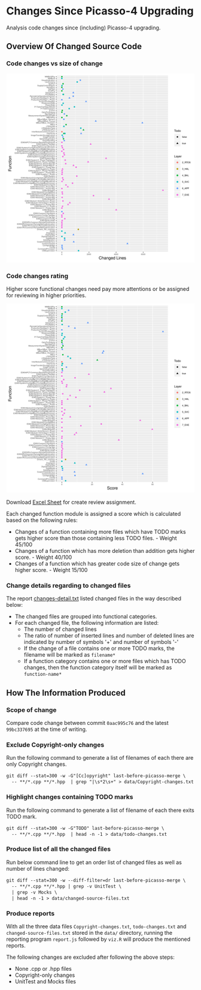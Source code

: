 # Changes Since Picasso-4 Upgrading

Analysis code changes since (including) Picasso-4 upgrading.

## Overview Of Changed Source Code

### Code changes vs size of change

![](function-changes-summary.png?raw=true)

### Code changes rating

Higher score functional changes need pay more attentions or be assigned for reviewing in higher priorities.

![](function-changes-rating.png?raw=true)

Download [Excel Sheet](function-changes-rating.xlsx) for create review assignment.

Each changed function module is assigned a score which is calculated based on the following rules:

- Changes of a function containing more files which have TODO marks gets higher score than those containing less TODO files.  - Weight 45/100
- Changes of a function which has more deletion than addition gets higher score. - Weight 40/100
- Changes of a function which has greater code size of change gets higher score. - Weight 15/100

### Change details regarding to changed files

The report <a href="changes-detail.txt">changes-detail.txt</a> listed changed files in the way described below:

- The changed files are grouped into functional categories.
- For each changed file, the following information are listed:
  - The number of changed lines
  - The ratio of number of inserted lines and number of deleted lines are indicated by number of symbols '+' and number of symbols '-'
  - If the change of a file contains one or more TODO marks, the filename will be marked as `filename*`
  - If a function category contains one or more files which has TODO changes, then the function category itself will be marked as `function-name*`

## How The Information Produced

### Scope of change

Compare code change between commit `0aac995c76` and the latest `99bc337695` at the time of writing.

### Exclude Copyright-only changes

Run the following command to generate a list of filenames of each there are only Copyright changes.
```
git diff --stat=300 -w -G"[Cc]opyright" last-before-picasso-merge \
  -- **/*.cpp **/*.hpp  | grep "|\s*2\s+" > data/Copyright-changes.txt
```

### Highlight changes containing TODO marks

Run the following command to generate a list of filename of each there exits TODO mark.
```
git diff --stat=300 -w -G"TODO" last-before-picasso-merge \
  -- **/*.cpp **/*.hpp  | head -n -1 > data/todo-changes.txt
```

### Produce list of all the changed files

Run below command line to get an order list of changed files as well as number of lines changed:
```
git diff --stat=300 -w --diff-filter=dr last-before-picasso-merge \
  -- **/*.cpp **/*.hpp | grep -v UnitTest \
  | grep -v Mocks \
  | head -n -1 > data/changed-source-files.txt
```

### Produce reports

With all the three data files `Copyright-changes.txt`, `todo-changes.txt` and `changed-source-files.txt` stored in the `data/` directory, running the reporting program `report.js` followed by `viz.R` will produce the mentioned reports.

The following changes are excluded after following the above steps:

- None .cpp or .hpp files
- Copyright-only changes
- UnitTest and Mocks files
